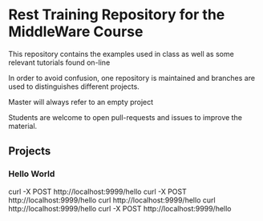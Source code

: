 # Rest Training Repository for the MiddleWare Course

This repository contains the examples used in class
as well as some relevant tutorials found on-line

In order to avoid confusion, one repository is maintained and 
branches are used to distinguishes different projects.

Master will always refer to an empty project

Students are welcome to open pull-requests and issues
to improve the material.


## Projects

### Hello World
 curl -X POST http://localhost:9999/hello
 curl -X POST http://localhost:9999/hello
 curl  http://localhost:9999/hello
 curl  http://localhost:9999/hello
 curl -X POST http://localhost:9999/hello